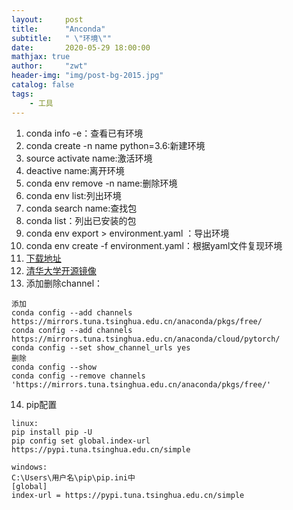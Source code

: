 ```yaml
---
layout:     post
title:      "Anconda"
subtitle:   " \"环境\""
date:       2020-05-29 18:00:00
mathjax: true
author:     "zwt"
header-img: "img/post-bg-2015.jpg"
catalog: false
tags:
    - 工具
---
```

1. conda info -e：查看已有环境
2. conda create -n name python=3.6:新建环境
3. source activate name:激活环境
4. deactive name:离开环境
5. conda env remove -n name:删除环境
6. conda env list:列出环境
7. conda search name:查找包
8. conda list：列出已安装的包
9. conda env export > environment.yaml ：导出环境
10. conda env create -f environment.yaml：根据yaml文件复现环境
11. [下载地址](https://www.anaconda.com/products/individual)
12. [清华大学开源镜像](https://mirrors.tuna.tsinghua.edu.cn/anaconda/archive/)
13. 添加删除channel：
```
添加
conda config --add channels https://mirrors.tuna.tsinghua.edu.cn/anaconda/pkgs/free/
conda config --add channels https://mirrors.tuna.tsinghua.edu.cn/anaconda/cloud/pytorch/
conda config --set show_channel_urls yes
删除
conda config --show 
conda config --remove channels 'https://mirrors.tuna.tsinghua.edu.cn/anaconda/pkgs/free/' 
```
14. pip配置
```
linux:
pip install pip -U
pip config set global.index-url https://pypi.tuna.tsinghua.edu.cn/simple

windows:
C:\Users\用户名\pip\pip.ini中
[global]
index-url = https://pypi.tuna.tsinghua.edu.cn/simple
```